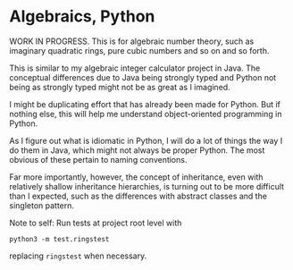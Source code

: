 # Algebraics, Python

WORK IN PROGRESS. This is for algebraic number theory, such as imaginary 
quadratic rings, pure cubic numbers and so on and so forth.

This is similar to my algebraic integer calculator project in Java. The 
conceptual differences due to Java being strongly typed and Python not being as 
strongly typed might not be as great as I imagined.

I might be duplicating effort that has already been made for Python. But if 
nothing else, this will help me understand object-oriented programming in 
Python.

As I figure out what is idiomatic in Python, I will do a lot of things the way I
do them in Java, which might not always be proper Python. The most obvious of 
these pertain to naming conventions.

Far more importantly, however, the concept of inheritance, even with relatively 
shallow inheritance hierarchies, is turning out to be more difficult than I 
expected, such as the differences with abstract classes and the singleton 
pattern.

Note to self: Run tests at project root level with

```
python3 -m test.ringstest
```

replacing `ringstest` when necessary.
